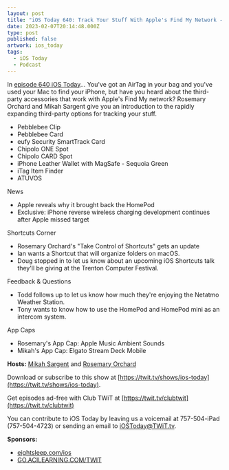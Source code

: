 ```yaml
---
layout: post
title: "iOS Today 640: Track Your Stuff With Apple's Find My Network - Pebblebee, eufy SmartTrack, Chipolo, and more!"
date: 2023-02-07T20:14:48.000Z
type: post
published: false
artwork: ios_today
tags:
  - iOS Today
  - Podcast
---
```

In [episode 640 iOS Today](https://twit.tv/shows/ios-today/episodes/640)...
You've got an AirTag in your bag and you've used your Mac to find your iPhone, but have you heard about the third-party accessories that work with Apple's Find My network? Rosemary Orchard and Mikah Sargent give you an introduction to the rapidly expanding third-party options for tracking your stuff.

- Pebblebee Clip
- Pebblebee Card
- eufy Security SmartTrack Card
- Chipolo ONE Spot
- Chipolo CARD Spot
- iPhone Leather Wallet with MagSafe - Sequoia Green
- iTag Item Finder
- ATUVOS

News

- Apple reveals why it brought back the HomePod
- Exclusive: iPhone reverse wireless charging development continues after Apple missed target

  
Shortcuts Corner

- Rosemary Orchard's "Take Control of Shortcuts" gets an update
- Ian wants a Shortcut that will organize folders on macOS.
- Doug stopped in to let us know about an upcoming iOS Shortcuts talk they'll be giving at the Trenton Computer Festival.

  
Feedback & Questions

- Todd follows up to let us know how much they're enjoying the Netatmo Weather Station.
- Tony wants to know how to use the HomePod and HomePod mini as an intercom system.

  
App Caps

- Rosemary's App Cap: Apple Music Ambient Sounds
- Mikah's App Cap: Elgato Stream Deck Mobile

**Hosts:** [Mikah Sargent](https://twit.tv/people/mikah-sargent) and [Rosemary Orchard](https://twit.tv/people/rosemary-orchard)

Download or subscribe to this show at [https://twit.tv/shows/ios-today](https://twit.tv/shows/ios-today).

Get episodes ad-free with Club TWiT at [https://twit.tv/clubtwit](https://twit.tv/clubtwit)

You can contribute to iOS Today by leaving us a voicemail at 757-504-iPad (757-504-4723) or sending an email to [iOSToday@TWiT.tv](mailto:iOSToday@TWiT.tv).

**Sponsors:**

- [eightsleep.com/ios](http://eightsleep.com/ios)
- [GO.ACILEARNING.COM/TWIT](HTTP://GO.ACILEARNING.COM/TWIT)
